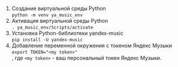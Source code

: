 1. Создание виртуальной среды Python</br>`python -m venv ya_music_env`
2. Активация виртуальной среды Python</br>`. ya_music_env/Scripts/activate`
3. Установка Python-библиотеки yandex-music</br>`pip install -U yandex-music`
4. Добавление переменной окружения с токеном Яндекс Музыки</br>`export TOKEN="<my token>"`</br>, где `<my token>` - ваш персональный токен Яндекс Музыки.